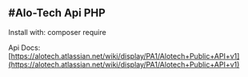 #Alo-Tech Api PHP
------------------------

Install with: composer require 

Api Docs: [https://alotech.atlassian.net/wiki/display/PA1/Alotech+Public+API+v1](https://alotech.atlassian.net/wiki/display/PA1/Alotech+Public+API+v1)